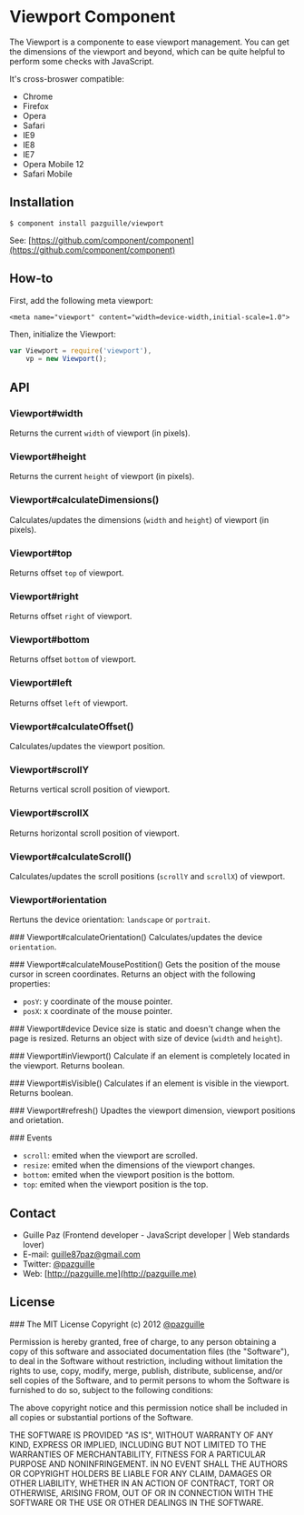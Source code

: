 # Viewport Component

The Viewport is a componente to ease viewport management. You can get the dimensions of the viewport and beyond, which can be quite helpful to perform some checks with JavaScript.

It's cross-broswer compatible:
- Chrome
- Firefox
- Opera
- Safari
- IE9
- IE8
- IE7
- Opera Mobile 12
- Safari Mobile

## Installation

	$ component install pazguille/viewport

See: [https://github.com/component/component](https://github.com/component/component)

## How-to
First, add the following meta viewport:

	<meta name="viewport" content="width=device-width,initial-scale=1.0">

Then, initialize the Viewport:
```js
var Viewport = require('viewport'),
	vp = new Viewport();
```

## API

### Viewport#width
Returns the current `width` of viewport (in pixels).

### Viewport#height
Returns the current `height` of viewport (in pixels).

### Viewport#calculateDimensions()
Calculates/updates the dimensions (`width` and `height`) of viewport (in pixels).

### Viewport#top
Returns offset `top` of viewport.

### Viewport#right
Returns offset `right` of viewport.

### Viewport#bottom
Returns offset `bottom` of viewport.

### Viewport#left
Returns offset `left` of viewport.

### Viewport#calculateOffset()
Calculates/updates the viewport position.

### Viewport#scrollY
Returns vertical scroll position of viewport.

### Viewport#scrollX
Returns horizontal scroll position of viewport.

### Viewport#calculateScroll()
Calculates/updates the scroll positions (`scrollY` and `scrollX`) of viewport.

### Viewport#orientation
Rertuns the device orientation: `landscape` or `portrait`.

### Viewport#calculateOrientation()
Calculates/updates the device `orientation`.

### Viewport#calculateMousePostition()
Gets the position of the mouse cursor in screen coordinates. Returns an object with the following properties:
- `posY`: y coordinate of the mouse pointer.
- `posX`: x coordinate of the mouse pointer.

### Viewport#device
Device size is static and doesn't change when the page is resized. Returns an object with size of device (`width` and `height`).

### Viewport#inViewport()
Calculate if an element is completely located in the viewport. Returns boolean.

### Viewport#isVisible()
Calculates if an element is visible in the viewport. Returns boolean.

### Viewport#refresh()
Upadtes the viewport dimension, viewport positions and orietation.

### Events
- `scroll`: emited when the viewport are scrolled.
- `resize`: emited when the dimensions of the viewport changes.
- `bottom`: emited when the viewport position is the bottom.
- `top`: emited when the viewport position is the top.

## Contact
- Guille Paz (Frontend developer - JavaScript developer | Web standards lover)
- E-mail: [guille87paz@gmail.com](mailto:guille87paz@gmail.com)
- Twitter: [@pazguille](http://twitter.com/pazguille)
- Web: [http://pazguille.me](http://pazguille.me)

## License
### The MIT License
Copyright (c) 2012 [@pazguille](http://twitter.com/pazguille)

Permission is hereby granted, free of charge, to any person obtaining a copy
of this software and associated documentation files (the "Software"), to deal
in the Software without restriction, including without limitation the rights
to use, copy, modify, merge, publish, distribute, sublicense, and/or sell
copies of the Software, and to permit persons to whom the Software is
furnished to do so, subject to the following conditions:

The above copyright notice and this permission notice shall be included in
all copies or substantial portions of the Software.

THE SOFTWARE IS PROVIDED "AS IS", WITHOUT WARRANTY OF ANY KIND, EXPRESS OR
IMPLIED, INCLUDING BUT NOT LIMITED TO THE WARRANTIES OF MERCHANTABILITY,
FITNESS FOR A PARTICULAR PURPOSE AND NONINFRINGEMENT. IN NO EVENT SHALL THE
AUTHORS OR COPYRIGHT HOLDERS BE LIABLE FOR ANY CLAIM, DAMAGES OR OTHER
LIABILITY, WHETHER IN AN ACTION OF CONTRACT, TORT OR OTHERWISE, ARISING FROM,
OUT OF OR IN CONNECTION WITH THE SOFTWARE OR THE USE OR OTHER DEALINGS IN
THE SOFTWARE.